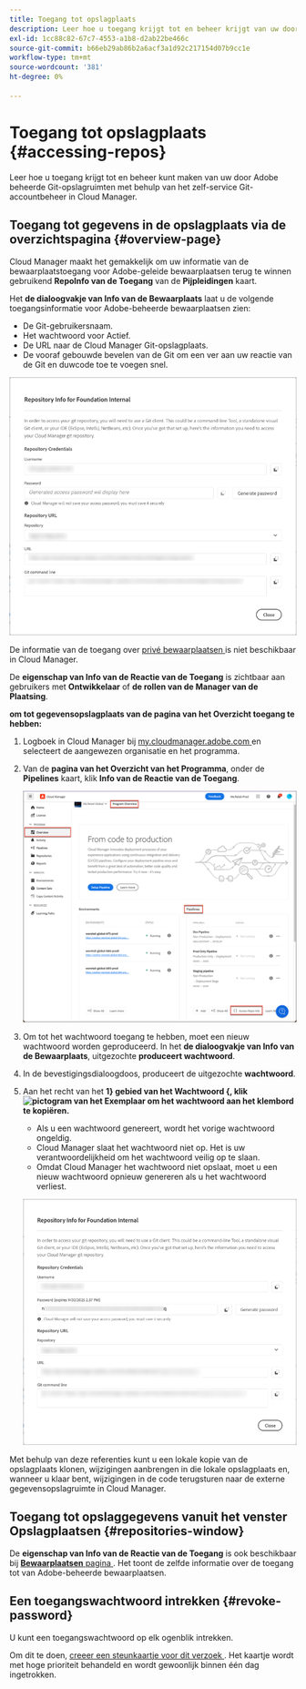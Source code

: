 ```yaml
---
title: Toegang tot opslagplaats
description: Leer hoe u toegang krijgt tot en beheer krijgt van uw door de Adobe beheerde Git-opslagruimten met behulp van het zelf-service Git-accountbeheer van Cloud Manager.
exl-id: 1cc88c82-67c7-4553-a1b8-d2ab22be466c
source-git-commit: b66eb29ab86b2a6acf3a1d92c217154d07b9cc1e
workflow-type: tm+mt
source-wordcount: '381'
ht-degree: 0%

---
```


# Toegang tot opslagplaats {#accessing-repos}

Leer hoe u toegang krijgt tot en beheer kunt maken van uw door Adobe beheerde Git-opslagruimten met behulp van het zelf-service Git-accountbeheer in Cloud Manager.

## Toegang tot gegevens in de opslagplaats via de overzichtspagina {#overview-page}

Cloud Manager maakt het gemakkelijk om uw informatie van de bewaarplaatstoegang voor Adobe-geleide bewaarplaatsen terug te winnen gebruikend **RepoInfo van de Toegang** van de **Pijpleidingen** kaart.

Het **de dialoogvakje van Info van de Bewaarplaats** laat u de volgende toegangsinformatie voor Adobe-beheerde bewaarplaatsen zien:

* De Git-gebruikersnaam.
* Het wachtwoord voor Actief.
* De URL naar de Cloud Manager Git-opslagplaats.
* De vooraf gebouwde bevelen van de Git om een ver aan uw reactie van de Git en duwcode toe te voegen snel.

![ het venster van Info van de Bewaarplaats ](assets/repository-info.png)

De informatie van de toegang over [ privé bewaarplaatsen ](/help/managing-code/private-repositories.md) is niet beschikbaar in Cloud Manager.

De **eigenschap van Info van de Reactie van de Toegang** is zichtbaar aan gebruikers met **Ontwikkelaar** of **de rollen van de Manager van de Plaatsing**.

**om tot gegevensopslagplaats van de pagina van het Overzicht toegang te hebben:**

1. Logboek in Cloud Manager bij [ my.cloudmanager.adobe.com ](https://my.cloudmanager.adobe.com/) en selecteert de aangewezen organisatie en het programma.

1. Van de **pagina van het Overzicht van het Programma**, onder de **Pipelines** kaart, klik **Info van de Reactie van de Toegang**.

   ![ Info van de Reparatie van de Toegang op de kaart van Pijpleidingen ](/help/managing-code/assets/pipelines-card2.png)

1. Om tot het wachtwoord toegang te hebben, moet een nieuw wachtwoord worden geproduceerd. In het **de dialoogvakje van Info van de Bewaarplaats**, uitgezochte **produceert wachtwoord**.

1. In de bevestigingsdialoogdoos, produceert de uitgezochte **wachtwoord**.

1. Aan het recht van het **1} gebied van het Wachtwoord {, klik ![ pictogram van het Exemplaar ](https://spectrum.adobe.com/static/icons/workflow_18/Smock_Copy_18_N.svg) om het wachtwoord aan het klembord te kopiëren.**

   * Als u een wachtwoord genereert, wordt het vorige wachtwoord ongeldig.
   * Cloud Manager slaat het wachtwoord niet op. Het is uw verantwoordelijkheid om het wachtwoord veilig op te slaan.
   * Omdat Cloud Manager het wachtwoord niet opslaat, moet u een nieuw wachtwoord opnieuw genereren als u het wachtwoord verliest.

   ![ het wachtwoord van het Exemplaar in de dialoogdoos van Info van de Bewaarplaats ](/help/managing-code/assets/repository-copy-password.png)

Met behulp van deze referenties kunt u een lokale kopie van de opslagplaats klonen, wijzigingen aanbrengen in die lokale opslagplaats en, wanneer u klaar bent, wijzigingen in de code terugsturen naar de externe gegevensopslagruimte in Cloud Manager.

## Toegang tot opslaggegevens vanuit het venster Opslagplaatsen {#repositories-window}

De **eigenschap van Info van de Reactie van de Toegang** is ook beschikbaar bij [**Bewaarplaatsen** pagina ](/help/managing-code/managing-repositories.md). Het toont de zelfde informatie over de toegang tot van Adobe-beheerde bewaarplaatsen.

## Een toegangswachtwoord intrekken {#revoke-password}

U kunt een toegangswachtwoord op elk ogenblik intrekken.

Om dit te doen, [ creeer een steunkaartje voor dit verzoek ](https://experienceleague.adobe.com/?support-solution=Experience+Manager&amp;support-tab=home#support). Het kaartje wordt met hoge prioriteit behandeld en wordt gewoonlijk binnen één dag ingetrokken.
